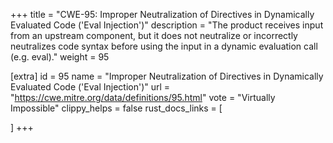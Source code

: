 +++
title = "CWE-95: Improper Neutralization of Directives in Dynamically Evaluated Code ('Eval Injection')"
description	= "The product receives input from an upstream component, but it does not neutralize or incorrectly neutralizes code syntax before using the input in a dynamic evaluation call (e.g. eval)."
weight = 95

[extra]
id = 95
name = "Improper Neutralization of Directives in Dynamically Evaluated Code ('Eval Injection')"
url = "https://cwe.mitre.org/data/definitions/95.html"
vote = "Virtually Impossible"
clippy_helps = false
rust_docs_links = [
	
]
+++

